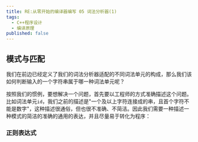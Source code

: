 ```yaml
---
title: RE:从零开始的编译器编写 05 词法分析器(1)
tags: 
  - C++程序设计
  - 编译原理
published: false
---
```


## 模式与匹配

我们在前边已经定义了我们的词法分析器适配的不同词法单元的构成，那么我们该如何判断输入的一个字符串属于哪一种词法单元呢？

按照我们的惯例，要想解决一个问题，首先要以工程师的方式准确描述这个问题。比如词法单元`id`，我们之前的描述是"一个及以上字符连接成的串，且首个字符不能是数字"，这种描述很通俗，但也很不准确、不简洁。因此我们需要一种描述一种模式的简洁的准确的通用的表达，并且尽量易于转化为程序：

### 正则表达式